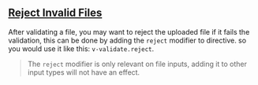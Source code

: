 ## [Reject Invalid Files](#reject-example)

After validating a file, you may want to reject the uploaded file if it fails the validation, this can be done by adding the `reject` modifier to directive. so you would use it like this: `v-validate.reject`.

> The `reject` modifier is only relevant on file inputs, adding it to other input types will not have an effect.